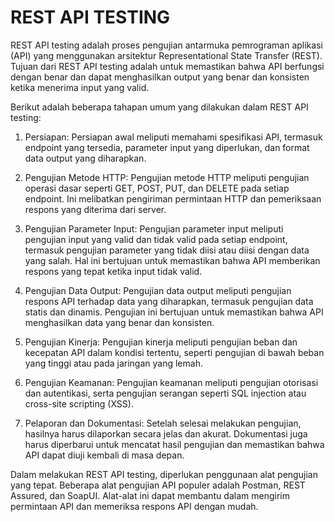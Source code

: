 # REST API TESTING
REST API testing adalah proses pengujian antarmuka pemrograman aplikasi (API) yang menggunakan arsitektur Representational State Transfer (REST). Tujuan dari REST API testing adalah untuk memastikan bahwa API berfungsi dengan benar dan dapat menghasilkan output yang benar dan konsisten ketika menerima input yang valid.

Berikut adalah beberapa tahapan umum yang dilakukan dalam REST API testing:

1. Persiapan: Persiapan awal meliputi memahami spesifikasi API, termasuk endpoint yang tersedia, parameter input yang diperlukan, dan format data output yang diharapkan.

2. Pengujian Metode HTTP: Pengujian metode HTTP meliputi pengujian operasi dasar seperti GET, POST, PUT, dan DELETE pada setiap endpoint. Ini melibatkan pengiriman permintaan HTTP dan pemeriksaan respons yang diterima dari server.

3. Pengujian Parameter Input: Pengujian parameter input meliputi pengujian input yang valid dan tidak valid pada setiap endpoint, termasuk pengujian parameter yang tidak diisi atau diisi dengan data yang salah. Hal ini bertujuan untuk memastikan bahwa API memberikan respons yang tepat ketika input tidak valid.

4. Pengujian Data Output: Pengujian data output meliputi pengujian respons API terhadap data yang diharapkan, termasuk pengujian data statis dan dinamis. Pengujian ini bertujuan untuk memastikan bahwa API menghasilkan data yang benar dan konsisten.

5. Pengujian Kinerja: Pengujian kinerja meliputi pengujian beban dan kecepatan API dalam kondisi tertentu, seperti pengujian di bawah beban yang tinggi atau pada jaringan yang lemah.

6. Pengujian Keamanan: Pengujian keamanan meliputi pengujian otorisasi dan autentikasi, serta pengujian serangan seperti SQL injection atau cross-site scripting (XSS).

7. Pelaporan dan Dokumentasi: Setelah selesai melakukan pengujian, hasilnya harus dilaporkan secara jelas dan akurat. Dokumentasi juga harus diperbarui untuk mencatat hasil pengujian dan memastikan bahwa API dapat diuji kembali di masa depan.

Dalam melakukan REST API testing, diperlukan penggunaan alat pengujian yang tepat. Beberapa alat pengujian API populer adalah Postman, REST Assured, dan SoapUI. Alat-alat ini dapat membantu dalam mengirim permintaan API dan memeriksa respons API dengan mudah.
